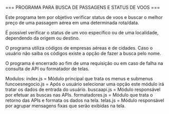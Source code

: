 === PROGRAMA PARA BUSCA DE PASSAGENS E STATUS DE VOOS ===

Este programa tem por objetivo verificar status de voos e buscar o melhor preço de uma passagem aérea em uma determinada rota/data.

É possível verificar o status de um voo específico ou de uma localidade, dependendo da origem ou destino.

O programa utiliza códigos de empresas aéreas e de cidades. Caso o usuário não saiba os códigos existe a opção de fazer a busca pelo nome.

O programa é encerrado ao fim de uma requisição ou em caso de falha na consulta de API ou formatador de telas.

Modulos:
index.js = Módulo principal que trata os menus e submenus
funcoesnegocio.js = Após o usuário selecionar uma opção este módulo irá tratar os dados de entrada do usuário.
buscaapi.js = Módulo responsável por efetuar as buscas nas APIs.
formatadores.js = Módulo que trata o retorno das APIs e formata os dados na tela.
telas.js = Módulo responsável por agrupar mensagens fixas que serão exibidas na tela.